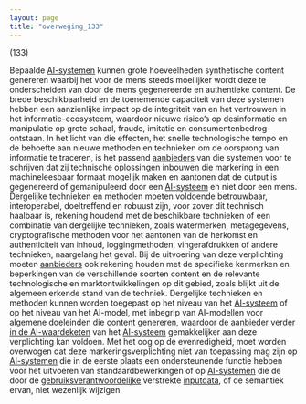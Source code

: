 ```yaml
---
layout: page
title: "overweging_133"
---
```


(133)

Bepaalde [AI-systemen](a3.md#^ai-systeem) kunnen grote hoeveelheden synthetische content genereren waarbij het voor de mens steeds moeilijker wordt deze te onderscheiden van door de mens gegenereerde en authentieke content. De brede beschikbaarheid en de toenemende capaciteit van deze systemen hebben een aanzienlijke impact op de integriteit van en het vertrouwen in het informatie-ecosysteem, waardoor nieuwe risico’s op desinformatie en manipulatie op grote schaal, fraude, imitatie en consumentenbedrog ontstaan. In het licht van die effecten, het snelle technologische tempo en de behoefte aan nieuwe methoden en technieken om de oorsprong van informatie te traceren, is het passend [aanbieders](a3.md#^aanbieder) van die systemen voor te schrijven dat zij technische oplossingen inbouwen die markering in een machineleesbaar formaat mogelijk maken en aantonen dat de output is gegenereerd of gemanipuleerd door een [AI-systeem](a3.md#^ai-systeem) en niet door een mens. Dergelijke technieken en methoden moeten voldoende betrouwbaar, interoperabel, doeltreffend en robuust zijn, voor zover dit technisch haalbaar is, rekening houdend met de beschikbare technieken of een combinatie van dergelijke technieken, zoals watermerken, metagegevens, cryptografische methoden voor het aantonen van de herkomst en authenticiteit van inhoud, loggingmethoden, vingerafdrukken of andere technieken, naargelang het geval. Bij de uitvoering van deze verplichting moeten [aanbieders](a3.md#^aanbieder) ook rekening houden met de specifieke kenmerken en beperkingen van de verschillende soorten content en de relevante technologische en marktontwikkelingen op dit gebied, zoals blijkt uit de algemeen erkende stand van de techniek. Dergelijke technieken en methoden kunnen worden toegepast op het niveau van het [AI-systeem](a3.md#^ai-systeem) of op het niveau van het AI-model, met inbegrip van AI-modellen voor algemene doeleinden die content genereren, waardoor de [aanbieder verder in de AI-waardeketen](a3.md#^aanbwk) van het [AI-systeem](a3.md#^ai-systeem) gemakkelijker aan deze verplichting kan voldoen. Met het oog op de evenredigheid, moet worden overwogen dat deze markeringsverplichting niet van toepassing mag zijn op [AI-systemen](a3.md#^ai-systeem) die in de eerste plaats een ondersteunende functie hebben voor het uitvoeren van standaardbewerkingen of op [AI-systemen](a3.md#^ai-systeem) die de door de [gebruiksverantwoordelijke](a3.md#^gebruiksverantwoordelijke) verstrekte [inputdata](a3.md#^idata), of de semantiek ervan, niet wezenlijk wijzigen.